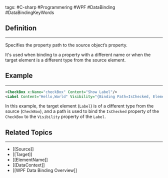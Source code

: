 tags: #C-sharp #Programmering #WPF #DataBinding #DataBindingKeyWords
## Definition
---
Specifies the property path to the source object’s property. 

It's used when binding to a property with a different name or when the target element is a different type from the source element.

## Example
---
```xml
<CheckBox x:Name="checkBox" Content="Show Label"/> 
<Label Content="Hello,World" Visibility="{Binding Path=IsChecked, ElementName=checkBox}"/>
```

In this example, the target element (`Label`) is of a different type from the source (`CheckBox`), and a path is used to bind the `IsChecked` property of the `CheckBox` to the `Visibility` property of the `Label`.

## Related Topics
---
- [[Source]]
- [[Target]]
- [[ElementName]]
- [[DataContext]]
- [[WPF Data Binding Overview]]
